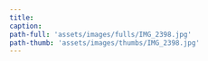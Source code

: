 ```yaml
---
title:
caption:
path-full: 'assets/images/fulls/IMG_2398.jpg'
path-thumb: 'assets/images/thumbs/IMG_2398.jpg'
---
```

